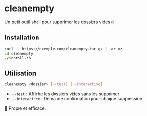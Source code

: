 # cleanempty

Un petit outil shell pour supprimer les dossiers vides 🔥

## Installation

```bash
curl -L https://exemple.com/cleanempty.tar.gz | tar xz
cd cleanempty
./install.sh
```

## Utilisation

```bash
cleanempty <dossier> [--test] [--interactive]
```

- `--test` : Affiche les dossiers vides sans les supprimer
- `--interactive` : Demande confirmation pour chaque suppression

🧼 Propre et efficace.
